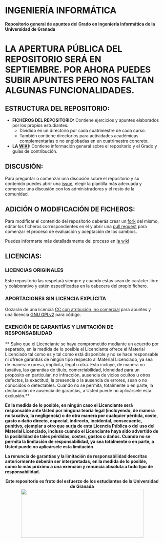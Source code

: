 # INGENIERÍA INFORMÁTICA

**Repositorio general de apuntes del Grado en Ingeniería Informática de la Universidad de Granada**

# LA APERTURA PÚBLICA DEL REPOSITORIO SERÁ EN SEPTIEMBRE. POR AHORA PUEDES SUBIR APUNTES PERO NOS FALTAN ALGUNAS FUNCIONALIDADES.

## ESTRUCTURA DEL REPOSITORIO:

- **FICHEROS DEL REPOSITORIO:** Contiene ejercicios y apuntes elaborados por los propios estudiantes.
  - Dividido en un directorio por cada cuatrimestre de cada curso.
  - También contiene directorios para actividades académicas complementarias o no englobadas en un cuatrimestre concreto.
- **LA [WIKI](https://github.com/DEIIT/Ingenieria-Informatica/wiki):** Contiene información general sobre el repositorio y el Grado y guías de contribución.

## DISCUSIÓN:

Para preguntar o comenzar una discusión sobre el repositorio y su contenido puedes abrir una [issue](https://github.com/DEIIT/Ingenieria-Informatica/issues), elegir la plantilla más adecuada y comenzar una discusión con los administradores y el resto de la comunidad.

## ADICIÓN O MODIFICACIÓN DE FICHEROS:

Para modificar el contenido del repositorio deberás crear un [fork](https://help.github.com/en/articles/fork-a-repo) del mismo, editar los ficheros correspondientes en él y abrir una [pull request](https://help.github.com/en/articles/about-pull-requests) para comenzar el proceso de evaluación y aceptación de los cambios.

Puedes informarte más detalladamente del proceso en [la wiki](https://github.com/DEIIT/Ingenieria-Informatica/wiki/C%C3%B3mo-contribuir)

## LICENCIAS:

### LICENCIAS ORIGINALES

Este repositorio las respetará siempre y cuando estas sean de carácter libre y colaborativo y estén especificadas en la cabecera del propio fichero.

### APORTACIONES SIN LICENCIA EXPLÍCITA

Gozarán de una licencia [CC con atribución, no comercial](https://github.com/DEIIT/Ingenieria-Informatica/blob/master/LICENSE.CC) para apuntes y una licencia [GNU GPLv2](https://github.com/DEIIT/Ingenieria-Informatica/blob/master/LICENSE.GPL2) para código.

### EXENCIÓN DE GARANTÍAS Y LIMITACIÓN DE RESPONSABILIDAD

** Salvo que el Licenciante se haya comprometido mediante un acuerdo por separado, en la medida de lo posible el Licenciante ofrece el Material Licenciado tal como es y tal como está disponible y no se hace responsable ni ofrece garantías de ningún tipo respecto al Material Licenciado, ya sea de manera expresa, implícita, legal u otra. Esto incluye, de manera no taxativa, las garantías de título, comerciabilidad, idoneidad para un propósito en particular, no infracción, ausencia de vicios ocultos u otros defectos, la exactitud, la presencia o la ausencia de errores, sean o no conocidos o detectables. Cuando no se permita, totalmente o en parte, la declaración de ausencia de garantías, a Usted puede no aplicársele esta exclusión.**

**En la medida de lo posible, en ningún caso el Licenciante será responsable ante Usted por ninguna teoría legal (incluyendo, de manera no taxativa, la negligencia) o de otra manera por cualquier pérdida, coste, gasto o daño directo, especial, indirecto, incidental, consecuente, punitivo, ejemplar u otro que surja de esta Licencia Pública o del uso del Material Licenciado, incluso cuando el Licenciante haya sido advertido de la posibilidad de tales pérdidas, costes, gastos o daños. Cuando no se permita la limitación de responsabilidad, ya sea totalmente o en parte, a Usted puede no aplicársele esta limitación.**

**La renuncia de garantías y la limitación de responsabilidad descritas anteriormente deberán ser interpretadas, en la medida de lo posible, como lo más próximo a una exención y renuncia absoluta a todo tipo de responsabilidad.**

<p align="center">
   <b>Este repositorio es fruto del esfuerzo de los estudiantes de la Universidad de Granada</b></br>
   <a href="http://deiit.ugr.es/"><img width="401" height="160" src="https://deiit.ugr.es/img/logo-DEIIT.png"> </a>
</p>

